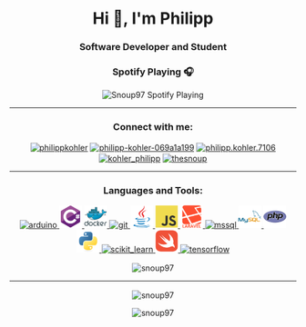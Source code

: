 <h1 align="center">Hi 👋, I'm Philipp</h1>
<h3 align="center">Software Developer and Student</h3>

<h3 align="center">Spotify Playing 🎧</h3>

<p align="center">
<img src="https://novatorem.snoup97.vercel.app/api/spotify" alt="Snoup97 Spotify Playing" width="350"/>
</p>

<hr>

<h3 align="center">Connect with me:</h3>
<p align="center">
<a href="https://twitter.com/philippkohler" target="blank"><img align="center" src="https://cdn.jsdelivr.net/npm/simple-icons@3.0.1/icons/twitter.svg" alt="philippkohler" height="30" width="40" /></a>
<a href="https://linkedin.com/in/philipp-kohler-069a1a199" target="blank"><img align="center" src="https://cdn.jsdelivr.net/npm/simple-icons@3.0.1/icons/linkedin.svg" alt="philipp-kohler-069a1a199" height="30" width="40" /></a>
<a href="https://fb.com/philipp.kohler.7106" target="blank"><img align="center" src="https://cdn.jsdelivr.net/npm/simple-icons@3.0.1/icons/facebook.svg" alt="philipp.kohler.7106" height="30" width="40" /></a>
<a href="https://instagram.com/kohler_philipp" target="blank"><img align="center" src="https://cdn.jsdelivr.net/npm/simple-icons@3.0.1/icons/instagram.svg" alt="kohler_philipp" height="30" width="40" /></a>
<a href="https://www.hackerrank.com/thesnoup" target="blank"><img align="center" src="https://cdn.jsdelivr.net/npm/simple-icons@3.0.1/icons/hackerrank.svg" alt="thesnoup" height="30" width="40" /></a>
</p>

<hr>

<h3 align="center">Languages and Tools:</h3>
<p align="center"> <a href="https://www.arduino.cc/" target="_blank"> <img src="https://cdn.worldvectorlogo.com/logos/arduino-1.svg" alt="arduino" width="40" height="40"/> </a> <a href="https://www.w3schools.com/cs/" target="_blank"> <img src="https://raw.githubusercontent.com/devicons/devicon/master/icons/csharp/csharp-original.svg" alt="csharp" width="40" height="40"/> </a> <a href="https://www.docker.com/" target="_blank"> <img src="https://raw.githubusercontent.com/devicons/devicon/master/icons/docker/docker-original-wordmark.svg" alt="docker" width="40" height="40"/> </a> <a href="https://git-scm.com/" target="_blank"> <img src="https://www.vectorlogo.zone/logos/git-scm/git-scm-icon.svg" alt="git" width="40" height="40"/> </a> <a href="https://www.java.com" target="_blank"> <img src="https://raw.githubusercontent.com/devicons/devicon/master/icons/java/java-original.svg" alt="java" width="40" height="40"/> </a> <a href="https://developer.mozilla.org/en-US/docs/Web/JavaScript" target="_blank"> <img src="https://raw.githubusercontent.com/devicons/devicon/master/icons/javascript/javascript-original.svg" alt="javascript" width="40" height="40"/> </a> <a href="https://laravel.com/" target="_blank"> <img src="https://raw.githubusercontent.com/devicons/devicon/master/icons/laravel/laravel-plain-wordmark.svg" alt="laravel" width="40" height="40"/> </a> <a href="https://www.microsoft.com/en-us/sql-server" target="_blank"> <img src="https://cdn.worldvectorlogo.com/logos/microsoft-sql-server.svg" alt="mssql" width="40" height="40"/> </a> <a href="https://www.mysql.com/" target="_blank"> <img src="https://raw.githubusercontent.com/devicons/devicon/master/icons/mysql/mysql-original-wordmark.svg" alt="mysql" width="40" height="40"/> </a> <a href="https://www.php.net" target="_blank"> <img src="https://raw.githubusercontent.com/devicons/devicon/master/icons/php/php-original.svg" alt="php" width="40" height="40"/> </a> <a href="https://www.python.org" target="_blank"> <img src="https://raw.githubusercontent.com/devicons/devicon/master/icons/python/python-original.svg" alt="python" width="40" height="40"/> </a> <a href="https://scikit-learn.org/" target="_blank"> <img src="https://upload.wikimedia.org/wikipedia/commons/0/05/Scikit_learn_logo_small.svg" alt="scikit_learn" width="40" height="40"/> </a> <a href="https://developer.apple.com/swift/" target="_blank"> <img src="https://raw.githubusercontent.com/devicons/devicon/master/icons/swift/swift-original.svg" alt="swift" width="40" height="40"/> </a> <a href="https://www.tensorflow.org" target="_blank"> <img src="https://www.vectorlogo.zone/logos/tensorflow/tensorflow-icon.svg" alt="tensorflow" width="40" height="40"/> </a> </p>

<p align="center"><img align="center" src="https://github-readme-stats.vercel.app/api/top-langs?username=snoup97&show_icons=true&locale=en&layout=compact" alt="snoup97" /></p>

<hr>

<p align="center"><img align="center" src="https://github-readme-streak-stats.herokuapp.com/?user=snoup97&" alt="snoup97" /></p>

<p align="center"> <img src="https://komarev.com/ghpvc/?username=snoup97&label=Profile%20views&color=0e75b6&style=flat" alt="snoup97" /> </p>
